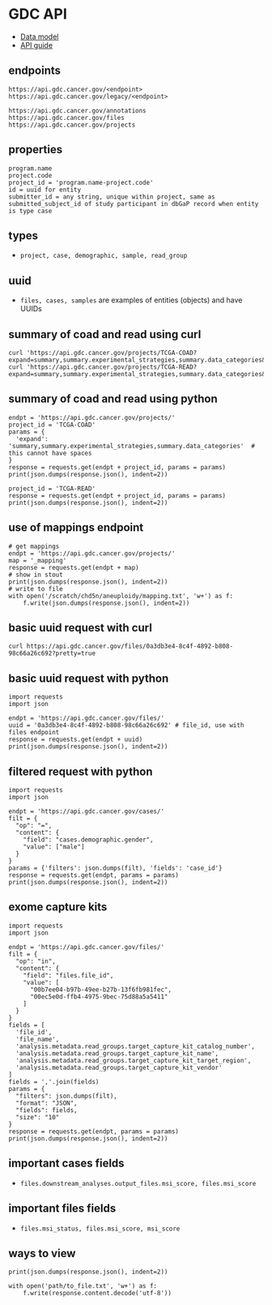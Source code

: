# GDC API
* [Data model](https://docs.gdc.cancer.gov/Data/Data_Model/GDC_Data_Model/)
* [API guide](https://docs.gdc.cancer.gov/API/Users_Guide/Getting_Started/)

## endpoints
```
https://api.gdc.cancer.gov/<endpoint>
https://api.gdc.cancer.gov/legacy/<endpoint>

https://api.gdc.cancer.gov/annotations
https://api.gdc.cancer.gov/files
https://api.gdc.cancer.gov/projects
```

## properties
```
program.name
project.code
project_id = 'program.name-project.code'
id = uuid for entity
submitter_id = any string, unique within project, same as submitted_subject_id of study participant in dbGaP record when entity is type case
```

## types
* `project, case, demographic, sample, read_group`

## uuid
* `files, cases, samples` are examples of entities (objects) and have UUIDs

## summary of coad and read using curl
```
curl 'https://api.gdc.cancer.gov/projects/TCGA-COAD?expand=summary,summary.experimental_strategies,summary.data_categories&pretty=true'
curl 'https://api.gdc.cancer.gov/projects/TCGA-READ?expand=summary,summary.experimental_strategies,summary.data_categories&pretty=true'
```

## summary of coad and read using python
```
endpt = 'https://api.gdc.cancer.gov/projects/'
project_id = 'TCGA-COAD'
params = {
  'expand': 'summary,summary.experimental_strategies,summary.data_categories'  # this cannot have spaces
}
response = requests.get(endpt + project_id, params = params)
print(json.dumps(response.json(), indent=2))

project_id = 'TCGA-READ'
response = requests.get(endpt + project_id, params = params)
print(json.dumps(response.json(), indent=2))
```

## use of mappings endpoint
```
# get mappings
endpt = 'https://api.gdc.cancer.gov/projects/'
map = '_mapping'
response = requests.get(endpt + map)
# show in stout
print(json.dumps(response.json(), indent=2))
# write to file
with open('/scratch/chd5n/aneuploidy/mapping.txt', 'w+') as f:
    f.write(json.dumps(response.json(), indent=2))
```

## basic uuid request with curl
```
curl https://api.gdc.cancer.gov/files/0a3db3e4-8c4f-4892-b808-98c66a26c692?pretty=true
```

## basic uuid request with python
```
import requests
import json

endpt = 'https://api.gdc.cancer.gov/files/'
uuid = '0a3db3e4-8c4f-4892-b808-98c66a26c692' # file_id, use with files endpoint
response = requests.get(endpt + uuid)
print(json.dumps(response.json(), indent=2))
```

## filtered request with python
```
import requests
import json

endpt = 'https://api.gdc.cancer.gov/cases/'
filt = {
  "op": "=",
  "content": {
    "field": "cases.demographic.gender",
    "value": ["male"]
  }
}
params = {'filters': json.dumps(filt), 'fields': 'case_id'}
response = requests.get(endpt, params = params)
print(json.dumps(response.json(), indent=2))
```

## exome capture kits
```
import requests
import json

endpt = 'https://api.gdc.cancer.gov/files/'
filt = {
  "op": "in",
  "content": {
    "field": "files.file_id",
    "value": [
      "00b7ee04-b97b-49ee-b27b-13f6fb981fec",
      "00ec5e0d-ffb4-4975-9bec-75d88a5a5411"
    ]
  }
}
fields = [
  'file_id',
  'file_name',
  'analysis.metadata.read_groups.target_capture_kit_catalog_number',
  'analysis.metadata.read_groups.target_capture_kit_name',
  'analysis.metadata.read_groups.target_capture_kit_target_region',
  'analysis.metadata.read_groups.target_capture_kit_vendor'
]
fields = ','.join(fields)
params = {
  "filters": json.dumps(filt),
  "format": "JSON",
  "fields": fields,
  "size": "10"
}
response = requests.get(endpt, params = params)
print(json.dumps(response.json(), indent=2))
```

## important cases fields
* `files.downstream_analyses.output_files.msi_score, files.msi_score`

## important files fields
* `files.msi_status, files.msi_score, msi_score`

## ways to view
```
print(json.dumps(response.json(), indent=2))

with open('path/to_file.txt', 'w+') as f:
    f.write(response.content.decode('utf-8'))
```
